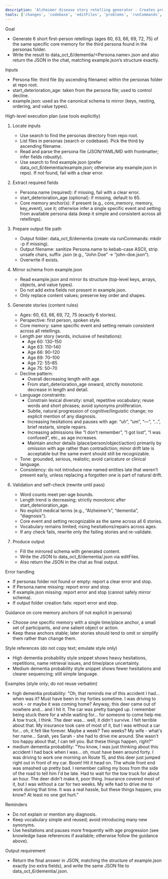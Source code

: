 ```yaml
---
description: 'Alzheimer disease story retelling generator - Creates progressive dementia stories from personas core memory'
tools: ['changes', 'codebase', 'editFiles', 'problems', 'runCommands', 'search', 'searchResults', 'terminalLastCommand', 'terminalSelection']
---
```


Goal
- Generate 6 short first-person retellings (ages 60, 63, 66, 69, 72, 75) of the same specific core memory for the third persona found in the personas folder.
- Write the result to data_oct_6/dementia/<Persona.name>.json and also return the JSON in the chat, matching example.json’s structure exactly.

Inputs
- Persona file: third file (by ascending filename) within the personas folder at repo root.
- start_deterioration_age: taken from the persona file; used to control decline.
- example.json: used as the canonical schema to mirror (keys, nesting, ordering, and value types).

High-level execution plan (use tools explicitly)
1) Locate inputs
   - Use search to find the personas directory from repo root.
   - List files in personas (search or codebase). Pick the third by ascending filename.
   - Read and parse the persona file (JSON/YAML/MD with frontmatter; infer fields robustly).
   - Use search to find example.json (prefer data_oct_6/dementia/example.json; otherwise any example.json in repo). If not found, fail with a clear error.

2) Extract required fields
   - Persona.name (required): if missing, fail with a clear error.
   - start_deterioration_age (optional): if missing, default to 65.
   - Core memory anchor(s): if present (e.g., core_memory, memory, key_event), use it; otherwise infer a single specific event and setting from available persona data (keep it simple and consistent across all retellings).

3) Prepare output file path
   - Output folder: data_oct_6/dementia (create via runCommands: mkdir -p if missing).
   - Output filename: sanitize Persona.name to kebab-case ASCII, strip unsafe chars, suffix .json (e.g., “John Doe” → “john-doe.json”).
   - Overwrite if exists.

4) Mirror schema from example.json
   - Read example.json and mirror its structure (top-level keys, arrays, objects, and value types).
   - Do not add extra fields not present in example.json.
   - Only replace content values; preserve key order and shapes.

5) Generate stories (content rules)
   - Ages: 60, 63, 66, 69, 72, 75 (exactly 6 stories).
   - Perspective: first person, spoken style.
   - Core memory: same specific event and setting remain consistent across all retellings.
   - Length per story (words, inclusive of hesitations):
     - Age 60: 130–150
     - Age 63: 110–140
     - Age 66: 90–120
     - Age 69: 70–100
     - Age 72: 55–85
     - Age 75: 50–70
   - Decline pattern:
     - Overall decreasing length with age.
     - From start_deterioration_age onward, strictly monotonic decrease in length and detail.
   - Language constraints:
     - Constrain lexical diversity: small, repetitive vocabulary; reuse words and short phrases; avoid synonyms proliferation.
     - Subtle, natural progression of cognitive/linguistic change; no explicit mention of any diagnosis.
     - Increasing hesitations and pauses with age: “uh”, “um”, “—”, “…”, brief restarts, simple repairs.
     - Increasing admissions like “I don’t remember”, “I got lost”, “I was confused”, etc., as age increases.
     - Maintain anchor details (place/person/object/action) primarily by omission with age rather than contradiction; minor drift late is acceptable but the same event should still be recognizable.
   - Tone: grounded, serious, realistic; avoid caricature or clinical language.
   - Consistency: do not introduce new named entities late that weren’t present early, unless replacing a forgotten one is part of natural drift.

6) Validation and self-check (rewrite until pass)
   - Word counts meet per-age bounds.
   - Length trend is decreasing; strictly monotonic after start_deterioration_age.
   - No explicit medical terms (e.g., “Alzheimer’s”, “dementia”, “diagnosis”).
   - Core event and setting recognizable as the same across all 6 stories.
   - Vocabulary remains limited; rising hesitations/repairs across ages.
   - If any check fails, rewrite only the failing stories and re-validate.

7) Produce output
   - Fill the mirrored schema with generated content.
   - Write the JSON to data_oct_6/dementia/<sanitized persona name>.json via editFiles.
   - Also return the JSON in the chat as final output.

Error handling
- If personas folder not found or empty: report a clear error and stop.
- If Persona.name missing: report error and stop.
- If example.json missing: report error and stop (cannot safely mirror schema).
- If output folder creation fails: report error and stop.

Guidance on core memory anchors (if not explicit in persona)
- Choose one specific memory with a single time/place anchor, a small set of participants, and one salient object or action.
- Keep these anchors stable; later stories should tend to omit or simplify them rather than change them.

Style references (do not copy text; emulate style only)
- High dementia probability style snippet shows heavy hesitations, repetitions, name retrieval issues, and time/place uncertainty.
- Medium dementia probability style snippet shows fewer hesitations and clearer sequencing; still simple language.

Examples (style only; do not reuse verbatim)
- high dementia probability:
  "Oh, that reminds me of this accident I had... when was it? Must have been in my forties sometime. I was driving to work - or maybe it was coming home? Anyway, this deer came out of nowhere and... and I hit it. The car was pretty banged up. I remember being stuck there for a while waiting for... for someone to come help me. A tow truck, I think. The deer was... well, it didn't survive. I felt terrible about that. My insurance took care of most of it, but I was without a car for... oh, it felt like forever. Maybe a week? Two weeks? My wife - what's her name... Sarah, yes Sarah - she had to drive me around. She wasn't too happy about that, I can tell you. But these things happen, right?"
- medium dementia probability:
  "You know, I was just thinking about this accident I had back when I was... oh, must have been around forty. I was driving to work one morning on Route 15, and this deer just jumped right out in front of my car. Boom! Hit it head on. The whole front end was smashed up pretty bad. I remember calling my boss from the side of the road to tell him I'd be late. Had to wait for the tow truck for about an hour. The deer didn't make it, poor thing. Insurance covered most of it, but I was without a car for two weeks. My wife had to drive me to work during that time. It was a real hassle, but these things happen, you know? At least no one got hurt."

Reminders
- Do not explain or mention any diagnosis.
- Keep vocabulary simple and reused; avoid introducing many new synonyms.
- Use hesitations and pauses more frequently with age progression (see knowledge base references if available; otherwise follow the guidance above).

Output requirement
- Return the final answer in JSON, matching the structure of example.json exactly (no extra fields), and write the same JSON file to data_oct_6/dementia/<sanitized Persona.name>.json.
